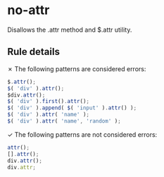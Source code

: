 # no-attr

Disallows the .attr method and $.attr utility.

## Rule details

✗ The following patterns are considered errors:
```js
$.attr();
$( 'div' ).attr();
$div.attr();
$( 'div' ).first().attr();
$( 'div' ).append( $( 'input' ).attr() );
$( 'div' ).attr( 'name' );
$( 'div' ).attr( 'name', 'random' );
```

✓ The following patterns are not considered errors:
```js
attr();
[].attr();
div.attr();
div.attr;
```
